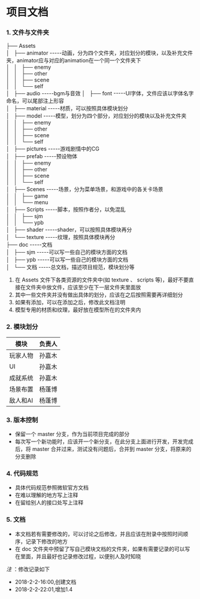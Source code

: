 # 项目文档

### 1. 文件与文件夹

├── Assets                  
│   ├── animator            -----动画，分为四个文件夹，对应划分的模块，以及补充文件夹，animator应与对应的animation在一个同一个文件夹下    
│   │   ├── enemy           
│   │   ├── other           
│   │   ├── scene           
│   │   └── self            
│   ├── audio               -----bgm与音效 
│   ├── font                -----UI字体，文件应该以字体名字命名，可以尾部注上形容  
│   ├── material            -----材质，可以按照具体模块划分  
│   ├── model               -----模型，划分为四个部分，对应划分的模块以及补充文件夹  
│   │   ├── enemy   
│   │   ├── other   
│   │   ├── scene   
│   │   └── self    
│   ├── pictures            -----游戏剧情中的CG   
│   ├── prefab              -----预设物体   
│   │   ├── enemy   
│   │   ├── other   
│   │   ├── scene   
│   │   └── self    
│   ├── Scenes              -----场景，分为菜单场景，和游戏中的各关卡场景   
│   │   ├── game    
│   │   └── menu    
│   ├── Scripts             -----脚本，按照作者分，以免混乱  
│   │   ├── sjm     
│   │   └── ypb     
│   ├── shader              -----shader，可以按照具体模块再分  
│   └── texture             -----纹理，按照具体模块再分    
├── doc                     -----文档    
│   ├── sjm                 -----可以写一些自己的模块方面的文档    
│   ├── ypb                 -----可以写一些自己的模块方面的文档    
│   └── 文档                 -----总文档，描述项目规范，模块划分等    

1. 在 Assets 文件下各类资源的文件夹中(如 texture 、 scripts 等)，最好不要直接在文件夹中放文件，应该至少在下一层文件夹里面放
2. 其中一些文件夹并没有做出具体的划分，应该在之后按照需要再详细划分
3. 如果有添加，可以在添加之后，修改此文档注明    
4. 模型专用的材质和纹理，最好放在模型所在的文件夹内

### 2. 模块划分
| 模块        | 负责人    |  
| --------   | :-----:  |   
| 玩家人物     | 孙嘉木    | 
| UI         | 孙嘉木    | 
| 成就系统     | 孙嘉木    | 
| 场景布置     | 杨蓬博    |
| 敌人和AI    | 杨蓬博     |

### 3. 版本控制
* 保留一个 master 分支，作为当前项目完成的部分
* 每次写一个新功能时，应该开一个新分支，在此分支上面进行开发，开发完成后，将 master 合并过来，测试没有问题后，合并到 master 分支，将原来的分支删除


### 4. 代码规范
* 具体代码规范参照微软官方文档
* 在难以理解的地方写上注释
* 在留给别人的接口处写上注释

### 5. 文档
* 本文档若有需要修改的，可以讨论之后修改，并且应该在附录中按照时间顺序，记录下修改的地方
* 在 doc 文件夹中预留了写自己模块文档的文件夹，如果有需要记录的可以写在里面，并且最好也记录修改过程，以便别人及时知晓

_注_ ：修改记录如下 
* 2018-2-2-16:00,创建文档
* 2018-2-2-22:01,增加1.4